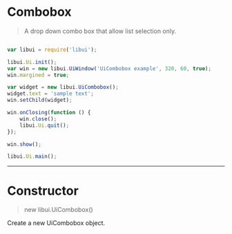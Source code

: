 
# Combobox

> A drop down combo box that allow list selection only.

```js

var libui = require('libui');

libui.Ui.init();
var win = new libui.UiWindow('UiCombobox example', 320, 60, true);
win.margined = true;

var widget = new libui.UiCombobox();
widget.text = 'sample text';
win.setChild(widget);

win.onClosing(function () {
	win.close();
	libui.Ui.quit();
});

win.show();

libui.Ui.main();


```

---

# Constructor

> new libui.UiCombobox()

Create a new UiCombobox object.

